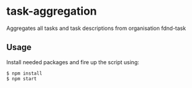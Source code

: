 # task-aggregation
Aggregates all tasks and task descriptions from organisation fdnd-task

## Usage
Install needed packages and fire up the script using:
```
$ npm install
$ npm start
```